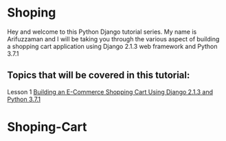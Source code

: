 # Shoping

Hey and welcome to this Python Django tutorial series. My name is Arifuzzaman 
and I will be taking you through the various aspect of building a shopping cart application using Django 2.1.3
web framework and Python 3.7.1 


## Topics that will be covered in this tutorial:

Lesson 1 [Building an E-Commerce Shopping Cart Using Django 2.1.3 and Python 3.7.1 ](url)


# Shoping-Cart
